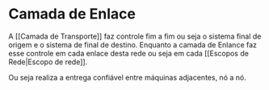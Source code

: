 # Camada de Enlace
A [[Camada de Transporte]] faz controle fim a fim ou seja o sistema final de origem e o sistema de final de destino. Enquanto a camada de Enlance faz esse controle em cada enlace desta rede ou seja em cada [[Escopos de Rede|Escopo de rede]].

Ou seja realiza a entrega confiável entre máquinas adjacentes, nó a nó.
